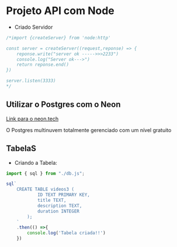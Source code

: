# Projeto API com Node
- Criado Servidor
```javascript
/*import {createServer} from 'node:http'

const server = createServer((request,reponse) => {
    reponse.write("server ok ----->>>2233")
    console.log("Server ok--->")
    return reponse.end()
})

server.listen(3333)
*/
```
## Utilizar o Postgres com o Neon

  [Link para o neon.tech](https://neon.tech/ )


O Postgres multinuvem totalmente gerenciado com um nível gratuito

## TabelaS

- Criando a Tabela:

```javascript
import { sql } from "./db.js";

sql`
    CREATE TABLE videos3 (
            ID TEXT PRIMARY KEY,
            title TEXT,
            description TEXT,
            duration INTEGER
        );
    `
    .then(() =>{
        console.log('Tabela criada!!')
    })
```